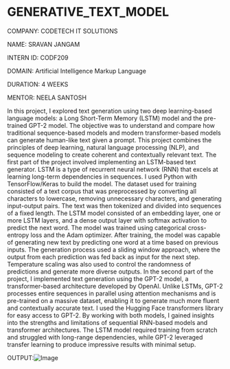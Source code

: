 # GENERATIVE_TEXT_MODEL
COMPANY: CODETECH IT SOLUTIONS

NAME: SRAVAN JANGAM

INTERN ID: CODF209

DOMAIN: Artificial Intelligence Markup Language

DURATION: 4 WEEKS

MENTOR: NEELA SANTOSH

In this project, I explored text generation using two deep learning-based language models: a Long Short-Term Memory (LSTM) model and the pre-trained GPT-2 model. The objective was to understand and compare how traditional sequence-based models and modern transformer-based models can generate human-like text given a prompt. This project combines the principles of deep learning, natural language processing (NLP), and sequence modeling to create coherent and contextually relevant text. The first part of the project involved implementing an LSTM-based text generator. LSTM is a type of recurrent neural network (RNN) that excels at learning long-term dependencies in sequences. I used Python with TensorFlow/Keras to build the model. The dataset used for training consisted of a text corpus that was preprocessed by converting all characters to lowercase, removing unnecessary characters, and generating input-output pairs. The text was then tokenized and divided into sequences of a fixed length. The LSTM model consisted of an embedding layer, one or more LSTM layers, and a dense output layer with softmax activation to predict the next word. The model was trained using categorical cross-entropy loss and the Adam optimizer. After training, the model was capable of generating new text by predicting one word at a time based on previous inputs. The generation process used a sliding window approach, where the output from each prediction was fed back as input for the next step. Temperature scaling was also used to control the randomness of predictions and generate more diverse outputs. In the second part of the project, I implemented text generation using the GPT-2 model, a transformer-based architecture developed by OpenAI. Unlike LSTMs, GPT-2 processes entire sequences in parallel using attention mechanisms and is pre-trained on a massive dataset, enabling it to generate much more fluent and contextually accurate text. I used the Hugging Face transformers library for easy access to GPT-2. By working with both models, I gained insights into the strengths and limitations of sequential RNN-based models and transformer architectures. The LSTM model required training from scratch and struggled with long-range dependencies, while GPT-2 leveraged transfer learning to produce impressive results with minimal setup.





OUTPUT:![Image](https://github.com/user-attachments/assets/a529b2a0-f499-4dbf-b24e-d832a0a3e3b8)
